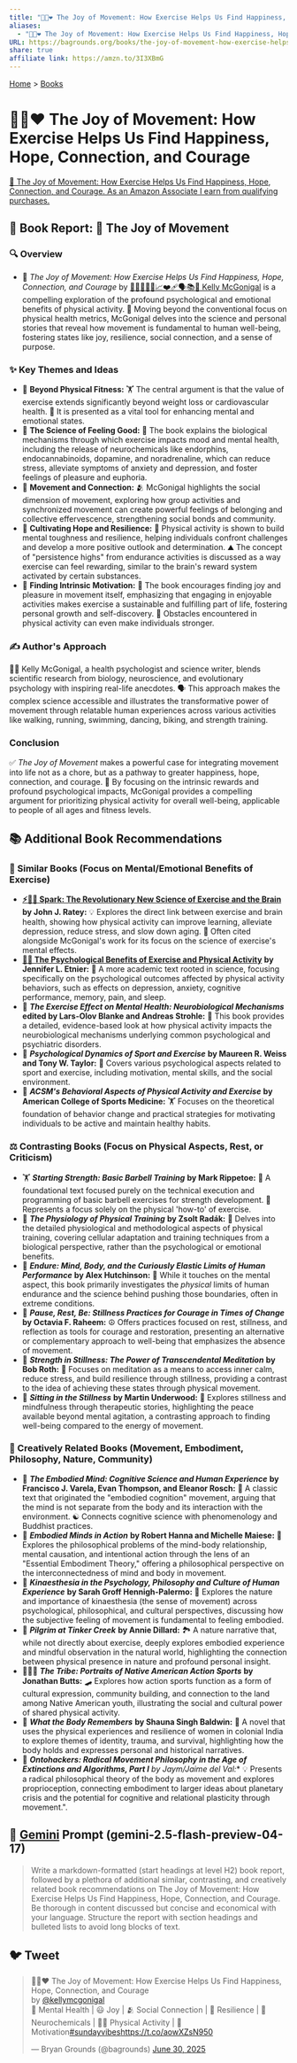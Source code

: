 ```yaml
---
title: "🏃😊❤️ The Joy of Movement: How Exercise Helps Us Find Happiness, Hope, Connection, and Courage"
aliases:
  - "🏃😊❤️ The Joy of Movement: How Exercise Helps Us Find Happiness, Hope, Connection, and Courage"
URL: https://bagrounds.org/books/the-joy-of-movement-how-exercise-helps-us-find-happiness-hope-connection-and-courage
share: true
affiliate link: https://amzn.to/3I3XBmG
---
```

[Home](../index.md) > [Books](./index.md)  
# 🏃😊❤️ The Joy of Movement: How Exercise Helps Us Find Happiness, Hope, Connection, and Courage  
[🛒 The Joy of Movement: How Exercise Helps Us Find Happiness, Hope, Connection, and Courage. As an Amazon Associate I earn from qualifying purchases.](https://amzn.to/3I3XBmG)  
  
## 📖 Book Report: 🧘 The Joy of Movement  
  
### 🔍 Overview  
  
* 🤸 *The Joy of Movement: How Exercise Helps Us Find Happiness, Hope, Connection, and Courage* by [🧠🔬🧘‍♀️💪📈❤️‍🩹🗣️📚🌟 Kelly McGonigal](../people/kelly-mcgonigal.md) is a compelling exploration of the profound psychological and emotional benefits of physical activity. 🧠 Moving beyond the conventional focus on physical health metrics, McGonigal delves into the science and personal stories that reveal how movement is fundamental to human well-being, fostering states like joy, resilience, social connection, and a sense of purpose.  
  
### ✨ Key Themes and Ideas  
  
* 💪 **Beyond Physical Fitness:** 🏋️ The central argument is that the value of exercise extends significantly beyond weight loss or cardiovascular health. 🧠 It is presented as a vital tool for enhancing mental and emotional states.  
* 🧠 **The Science of Feeling Good:** 🧪 The book explains the biological mechanisms through which exercise impacts mood and mental health, including the release of neurochemicals like endorphins, endocannabinoids, dopamine, and noradrenaline, which can reduce stress, alleviate symptoms of anxiety and depression, and foster feelings of pleasure and euphoria.  
* 🤝 **Movement and Connection:** 🫂 McGonigal highlights the social dimension of movement, exploring how group activities and synchronized movement can create powerful feelings of belonging and collective effervescence, strengthening social bonds and community.  
* 🌟 **Cultivating Hope and Resilience:** 🌱 Physical activity is shown to build mental toughness and resilience, helping individuals confront challenges and develop a more positive outlook and determination. ⛰️ The concept of "persistence highs" from endurance activities is discussed as a way exercise can feel rewarding, similar to the brain's reward system activated by certain substances.  
* 🎯 **Finding Intrinsic Motivation:** 🥰 The book encourages finding joy and pleasure in movement itself, emphasizing that engaging in enjoyable activities makes exercise a sustainable and fulfilling part of life, fostering personal growth and self-discovery. 🚧 Obstacles encountered in physical activity can even make individuals stronger.  
  
### ✍️ Author's Approach  
  
👩‍⚕️ Kelly McGonigal, a health psychologist and science writer, blends scientific research from biology, neuroscience, and evolutionary psychology with inspiring real-life anecdotes. 🗣️ This approach makes the complex science accessible and illustrates the transformative power of movement through relatable human experiences across various activities like walking, running, swimming, dancing, biking, and strength training.  
  
### Conclusion  
  
✅ *The Joy of Movement* makes a powerful case for integrating movement into life not as a chore, but as a pathway to greater happiness, hope, connection, and courage. 🎉 By focusing on the intrinsic rewards and profound psychological impacts, McGonigal provides a compelling argument for prioritizing physical activity for overall well-being, applicable to people of all ages and fitness levels.  
  
## 📚 Additional Book Recommendations  
  
### 🧠 Similar Books (Focus on Mental/Emotional Benefits of Exercise)  
  
* **[⚡🧠🏃 Spark: The Revolutionary New Science of Exercise and the Brain](./spark-the-revolutionary-new-science-of-exercise-and-the-brain.md)** **by John J. Ratey:** 💡 Explores the direct link between exercise and brain health, showing how physical activity can improve learning, alleviate depression, reduce stress, and slow down aging. 📖 Often cited alongside McGonigal's work for its focus on the science of exercise's mental effects.  
* **[🧠🏃 The Psychological Benefits of Exercise and Physical Activity](./the-psychological-benefits-of-exercise-and-physical-activity.md)** **by Jennifer L. Etnier:** 🔬 A more academic text rooted in science, focusing specifically on the psychological outcomes affected by physical activity behaviors, such as effects on depression, anxiety, cognitive performance, memory, pain, and sleep.  
* 🧠 ***The Exercise Effect on Mental Health: Neurobiological Mechanisms*** **edited by Lars-Olov Blanke and Andreas Strohle:** 🔬 This book provides a detailed, evidence-based look at how physical activity impacts the neurobiological mechanisms underlying common psychological and psychiatric disorders.  
* 🧠 ***Psychological Dynamics of Sport and Exercise*** **by Maureen R. Weiss and Tony W. Taylor:** 🤸 Covers various psychological aspects related to sport and exercise, including motivation, mental skills, and the social environment.  
* 💪 ***ACSM's Behavioral Aspects of Physical Activity and Exercise*** **by American College of Sports Medicine:** 🏋️ Focuses on the theoretical foundation of behavior change and practical strategies for motivating individuals to be active and maintain healthy habits.  
  
### ⚖️ Contrasting Books (Focus on Physical Aspects, Rest, or Criticism)  
  
* 🏋️ ***Starting Strength: Basic Barbell Training*** **by Mark Rippetoe:** 🔩 A foundational text focused purely on the technical execution and programming of basic barbell exercises for strength development. 💪 Represents a focus solely on the physical 'how-to' of exercise.  
* 🧪 ***The Physiology of Physical Training*** **by Zsolt Radák:** 🔬 Delves into the detailed physiological and methodological aspects of physical training, covering cellular adaptation and training techniques from a biological perspective, rather than the psychological or emotional benefits.  
* 🏃 ***Endure: Mind, Body, and the Curiously Elastic Limits of Human Performance*** **by Alex Hutchinson:** 🧠 While it touches on the mental aspect, this book primarily investigates the *physical* limits of human endurance and the science behind pushing those boundaries, often in extreme conditions.  
* 🧘 ***Pause, Rest, Be: Stillness Practices for Courage in Times of Change*** **by Octavia F. Raheem:** ☮️ Offers practices focused on rest, stillness, and reflection as tools for courage and restoration, presenting an alternative or complementary approach to well-being that emphasizes the absence of movement.  
* 🧘 ***Strength in Stillness: The Power of Transcendental Meditation*** **by Bob Roth:** 🧠 Focuses on meditation as a means to access inner calm, reduce stress, and build resilience through stillness, providing a contrast to the idea of achieving these states through physical movement.  
* 🧘 ***Sitting in the Stillness*** **by Martin Underwood:** 🌳 Explores stillness and mindfulness through therapeutic stories, highlighting the peace available beyond mental agitation, a contrasting approach to finding well-being compared to the energy of movement.  
  
### 🎨 Creatively Related Books (Movement, Embodiment, Philosophy, Nature, Community)  
  
* 🧠 ***The Embodied Mind: Cognitive Science and Human Experience*** **by Francisco J. Varela, Evan Thompson, and Eleanor Rosch:** 👤 A classic text that originated the "embodied cognition" movement, arguing that the mind is not separate from the body and its interaction with the environment. ☯️ Connects cognitive science with phenomenology and Buddhist practices.  
* 🧠 ***Embodied Minds in Action*** **by Robert Hanna and Michelle Maiese:** 👤 Explores the philosophical problems of the mind-body relationship, mental causation, and intentional action through the lens of an "Essential Embodiment Theory," offering a philosophical perspective on the interconnectedness of mind and body in movement.  
* 💃 ***Kinaesthesia in the Psychology, Philosophy and Culture of Human Experience*** **by Sarah Groff Hennigh-Palermo:** 👤 Explores the nature and importance of kinaesthesia (the sense of movement) across psychological, philosophical, and cultural perspectives, discussing how the subjective feeling of movement is fundamental to feeling embodied.  
* 🌲 ***Pilgrim at Tinker Creek*** **by Annie Dillard:** 🏞️ A nature narrative that, while not directly about exercise, deeply explores embodied experience and mindful observation in the natural world, highlighting the connection between physical presence in nature and profound personal insight.  
* 🧑‍🤝‍🧑 ***The Tribe: Portraits of Native American Action Sports*** **by Jonathan Butts:** 🛹 Explores how action sports function as a form of cultural expression, community building, and connection to the land among Native American youth, illustrating the social and cultural power of shared physical activity.  
* 💃 ***What the Body Remembers*** **by Shauna Singh Baldwin:** 📖 A novel that uses the physical experiences and resilience of women in colonial India to explore themes of identity, trauma, and survival, highlighting how the body holds and expresses personal and historical narratives.  
* 🧠 ***Ontohackers: Radical Movement Philosophy in the Age of Extinctions and Algorithms, Part I*** **by Jaym*/Jaime del Val:** 💡 Presents a radical philosophical theory of the body as movement and explores proprioception, connecting embodiment to larger ideas about planetary crisis and the potential for cognitive and relational plasticity through movement.".  
  
## 💬 [Gemini](../software/gemini.md) Prompt (gemini-2.5-flash-preview-04-17)  
> Write a markdown-formatted (start headings at level H2) book report, followed by a plethora of additional similar, contrasting, and creatively related book recommendations on The Joy of Movement: How Exercise Helps Us Find Happiness, Hope, Connection, and Courage. Be thorough in content discussed but concise and economical with your language. Structure the report with section headings and bulleted lists to avoid long blocks of text.  
  
## 🐦 Tweet  
<blockquote class="twitter-tweet" data-theme="dark"><p lang="en" dir="ltr">🏃😊❤️ The Joy of Movement: How Exercise Helps Us Find Happiness, Hope, Connection, and Courage<br>by <a href="https://twitter.com/kellymcgonigal?ref_src=twsrc%5Etfw">@kellymcgonigal</a><br>🧠 Mental Health | 😃 Joy | 🫂 Social Connection | 💪 Resilience | 🧬 Neurochemicals | 🚶‍♀️ Physical Activity | 🥰 Motivation<a href="https://twitter.com/hashtag/sundayvibes?src=hash&amp;ref_src=twsrc%5Etfw">#sundayvibes</a><a href="https://t.co/aowXZsN950">https://t.co/aowXZsN950</a></p>&mdash; Bryan Grounds (@bagrounds) <a href="https://twitter.com/bagrounds/status/1939507280011280869?ref_src=twsrc%5Etfw">June 30, 2025</a></blockquote> <script async src="https://platform.twitter.com/widgets.js" charset="utf-8"></script>